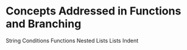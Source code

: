 # Concepts Addressed in Functions and Branching
String
Conditions
Functions
Nested Lists
Lists
Indent